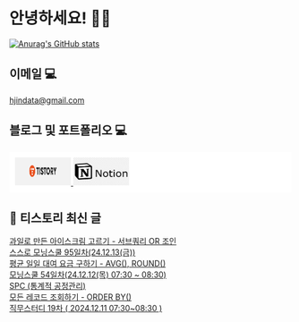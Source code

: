 # 안녕하세요! 🙋‍♂️

[![Anurag's GitHub stats](https://github-readme-stats.vercel.app/api?username=HGJin)](https://github.com/anuraghazra/github-readme-stats)
<!--
[![Top Langs](https://github-readme-stats.vercel.app/api/top-langs/?username=HGJin&layout=compact&hide=r,jupyter%20notebook,c%23&exclude_repo=roharui.github.io)](https://github.com/anuraghazra/github-readme-stats)
-->
<!--
## 이런 환경에 익숙해요✍🏼

## 언어

<p>
  <img alt="" src= "https://img.shields.io/badge/JavaScript-F7DF1E?style=flat-square&logo=JavaScript&logoColor=white"/> 
  <img alt="" src= "https://img.shields.io/badge/TypeScript-black?logo=typescript&logoColor=blue"/>
</p>
-->
## 이메일 💻

hjindata@gmail.com

## 블로그 및 포트폴리오 💻

<div style="display: flex; flex-direction: row;background-color: white;padding: 10px;">
    <div style="margin-right: 10px;">
        <a href="https://hjindata.tistory.com/">
            <img src="https://github.com/HGJin/tistory/blob/main/logo/tistory1.png?raw=true" width="100" height="50" />
        </a>
        <a href="https://adventurous-pamphlet-28c.notion.site/DA-Data-Analyst-d609592479e144c9ba8ea716122ef05c/">
            <img src="https://github.com/HGJin/tistory/blob/e35e6767cef7d139a31c75581ae47e5a76940263/logo/notion.png?raw=true" width="100" height="50" />
        </a>
    </div>
</div>

## 📝 티스토리 최신 글

<a href=https://hjindata.tistory.com/455>과일로 만든 아이스크림 고르기 - 서브쿼리 OR 조인</a></br><a href=https://hjindata.tistory.com/475>스스로 모닝스쿨 95일차(24.12.13(금))</a></br><a href=https://hjindata.tistory.com/454>평균 일일 대여 요금 구하기 - AVG(), ROUND()</a></br><a href=https://hjindata.tistory.com/469>모닝스쿨 54일차(24.12.12(목) 07:30 ~ 08:30)</a></br><a href=https://hjindata.tistory.com/488>SPC (통계적 공정관리)</a></br><a href=https://hjindata.tistory.com/453>모든 레코드 조회하기 - ORDER BY()</a></br><a href=https://hjindata.tistory.com/472>직무스터디 19차 ( 2024.12.11 07:30~08:30 )</a></br>